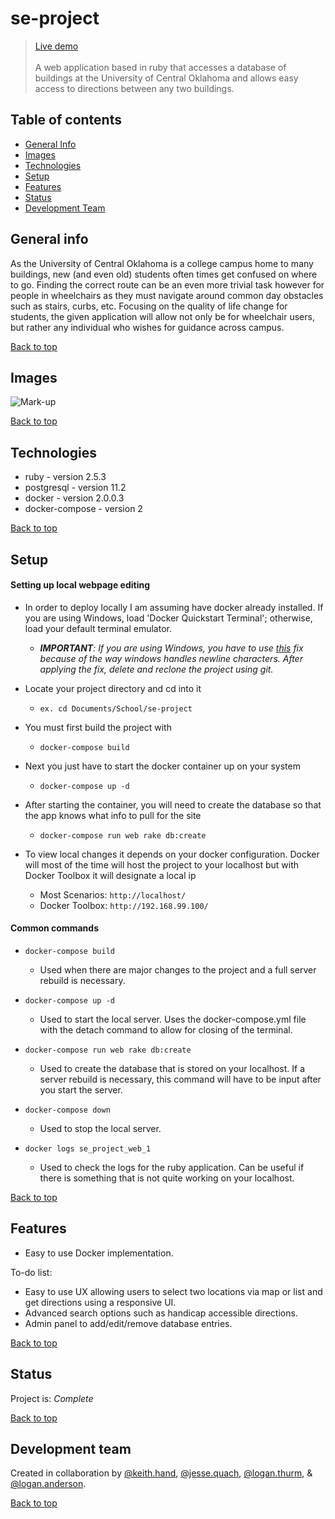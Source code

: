 # se-project
> [Live demo](https://www.uptownok.com/)<br><br>A web application based in ruby that accesses a database of buildings at the University of Central Oklahoma and allows easy access to directions between any two buildings. 

## Table of contents 
* [General Info](#general-info)
* [Images](#images)
* [Technologies](#technologies)
* [Setup](#setup)
* [Features](#features)
* [Status](#status)
* [Development Team](#development-team)

## General info
As the University of Central Oklahoma is a college campus home to many buildings, new (and even old) students often times get confused on where to go. Finding the correct route can be an even more trivial task however for people in wheelchairs as they must navigate around common day obstacles such as stairs, curbs, etc. Focusing on the quality of life change for students, the given application will allow not only be for wheelchair users, but rather any individual who wishes for guidance across campus.

[Back to top](#se-project)


## Images
![Mark-up](https://cdn.discordapp.com/attachments/539632786693292062/545767602816024577/20190214_184434.jpg "Image mark-up by Logan Thurm")

[Back to top](#se-project)

## Technologies
* ruby            -   version 2.5.3
* postgresql      -   version 11.2
* docker          -   version 2.0.0.3
* docker-compose  -   version 2

[Back to top](#se-project)

## Setup
#### Setting up local webpage editing
  - In order to deploy locally I am assuming have docker already installed. If you are using Windows, load 'Docker Quickstart Terminal'; otherwise, load your default terminal emulator.
    - _**IMPORTANT**: If you are using Windows, you have to use [this](https://github.com/docker/labs/issues/215#issuecomment-304596295) fix because of the way windows handles newline characters. After applying the fix, delete and reclone the project using git._
    
  - Locate your project directory and cd into it 
    - ``` ex. cd Documents/School/se-project ```
    
  - You must first build the project with 
    - ``` docker-compose build ```
  
  - Next you just have to start the docker container up on your system
    - ``` docker-compose up -d ```
    
  - After starting the container, you will need to create the database so that the app knows what info to pull for the site
    - ``` docker-compose run web rake db:create ```    
  
  - To view local changes it depends on your docker configuration. Docker will most of the time will host the project to your localhost but with Docker Toolbox it will designate a local ip
    - Most Scenarios: ``` http://localhost/ ```
    - Docker Toolbox: ``` http://192.168.99.100/ ``` 
#### Common commands
  - ``` docker-compose build ```
    - Used when there are major changes to the project and a full server rebuild is necessary. 
    
  - ``` docker-compose up -d ```
    - Used to start the local server. Uses the docker-compose.yml file with the detach command to allow for closing of the terminal.
    
  - ``` docker-compose run web rake db:create ```
    - Used to create the database that is stored on your localhost. If a server rebuild is necessary, this command will have to be input after you start the server.
    
  - ``` docker-compose down ```
    - Used to stop the local server.
    
  - ``` docker logs se_project_web_1 ```
    - Used to check the logs for the ruby application. Can be useful if there is something that is not quite working on your localhost.
    
    
[Back to top](#se-project)

## Features
* Easy to use Docker implementation.

To-do list:
* Easy to use UX allowing users to select two locations via map or list and get directions using a responsive UI.
* Advanced search options such as handicap accessible directions.
* Admin panel to add/edit/remove database entries.

[Back to top](#se-project)

## Status
Project is: _Complete_

[Back to top](#se-project)

## Development team
Created in collaboration by [@keith.hand](http://www.github.com/keithhand), [@jesse.quach](http://www.github.com/jessequach), [@logan.thurm](http://www.github.com/Thurm0hi4), & [@logan.anderson](https://github.com/LoganAnde).

[Back to top](#se-project)
